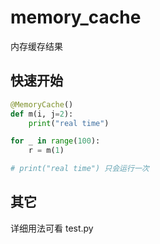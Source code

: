 # memory_cache

内存缓存结果

## 快速开始

```py
@MemoryCache()
def m(i, j=2):
    print("real time")

for _ in range(100):
    r = m(1)

# print("real time") 只会运行一次
```

## 其它

详细用法可看 test.py
